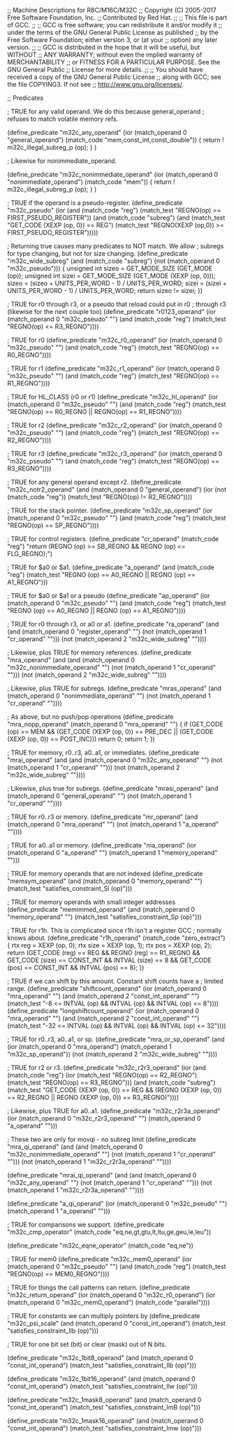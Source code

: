 ;; Machine Descriptions for R8C/M16C/M32C
;; Copyright (C) 2005-2017 Free Software Foundation, Inc.
;; Contributed by Red Hat.
;;
;; This file is part of GCC.
;;
;; GCC is free software; you can redistribute it and/or modify it
;; under the terms of the GNU General Public License as published
;; by the Free Software Foundation; either version 3, or (at your
;; option) any later version.
;;
;; GCC is distributed in the hope that it will be useful, but WITHOUT
;; ANY WARRANTY; without even the implied warranty of MERCHANTABILITY
;; or FITNESS FOR A PARTICULAR PURPOSE.  See the GNU General Public
;; License for more details.
;;
;; You should have received a copy of the GNU General Public License
;; along with GCC; see the file COPYING3.  If not see
;; <http://www.gnu.org/licenses/>.

;; Predicates

; TRUE for any valid operand.  We do this because general_operand
; refuses to match volatile memory refs.

(define_predicate "m32c_any_operand"
  (ior (match_operand 0 "general_operand")
       (match_code "mem,const_int,const_double"))
  {
    return ! m32c_illegal_subreg_p (op);
  }
)

; Likewise for nonimmediate_operand.

(define_predicate "m32c_nonimmediate_operand"
  (ior (match_operand 0 "nonimmediate_operand")
       (match_code "mem"))
  {
    return ! m32c_illegal_subreg_p (op);
  }
)

; TRUE if the operand is a pseudo-register.
(define_predicate "m32c_pseudo"
  (ior (and (match_code "reg")
	    (match_test "REGNO(op) >= FIRST_PSEUDO_REGISTER"))
       (and (match_code "subreg")
	    (and (match_test "GET_CODE (XEXP (op, 0)) == REG")
		 (match_test "REGNO(XEXP (op,0)) >= FIRST_PSEUDO_REGISTER")))))
       

; Returning true causes many predicates to NOT match.  We allow
; subregs for type changing, but not for size changing.
(define_predicate "m32c_wide_subreg"
  (and (match_code "subreg")
       (not (match_operand 0 "m32c_pseudo")))
  {
    unsigned int sizeo = GET_MODE_SIZE (GET_MODE (op));
    unsigned int sizei = GET_MODE_SIZE (GET_MODE (XEXP (op, 0)));
    sizeo = (sizeo + UNITS_PER_WORD - 1) / UNITS_PER_WORD;
    sizei = (sizei + UNITS_PER_WORD - 1) / UNITS_PER_WORD;
    return sizeo != sizei;
  })

; TRUE for r0 through r3, or a pseudo that reload could put in r0
; through r3 (likewise for the next couple too)
(define_predicate "r0123_operand"
  (ior (match_operand 0 "m32c_pseudo" "")
       (and (match_code "reg")
	    (match_test "REGNO(op) <= R3_REGNO"))))

; TRUE for r0
(define_predicate "m32c_r0_operand"
  (ior (match_operand 0 "m32c_pseudo" "")
       (and (match_code "reg")
	    (match_test "REGNO(op) == R0_REGNO"))))

; TRUE for r1
(define_predicate "m32c_r1_operand"
  (ior (match_operand 0 "m32c_pseudo" "")
       (and (match_code "reg")
	    (match_test "REGNO(op) == R1_REGNO"))))

; TRUE for HL_CLASS (r0 or r1)
(define_predicate "m32c_hl_operand"
  (ior (match_operand 0 "m32c_pseudo" "")
       (and (match_code "reg")
	    (match_test "REGNO(op) == R0_REGNO || REGNO(op) == R1_REGNO"))))


; TRUE for r2
(define_predicate "m32c_r2_operand"
  (ior (match_operand 0 "m32c_pseudo" "")
       (and (match_code "reg")
	    (match_test "REGNO(op) == R2_REGNO"))))

; TRUE for r3
(define_predicate "m32c_r3_operand"
  (ior (match_operand 0 "m32c_pseudo" "")
       (and (match_code "reg")
	    (match_test "REGNO(op) == R3_REGNO"))))

; TRUE for any general operand except r2.
(define_predicate "m32c_notr2_operand"
  (and (match_operand 0 "general_operand")
       (ior (not (match_code "reg"))
	    (match_test "REGNO(op) != R2_REGNO"))))

; TRUE for the stack pointer.
(define_predicate "m32c_sp_operand"
  (ior (match_operand 0 "m32c_pseudo" "")
       (and (match_code "reg")
	    (match_test "REGNO(op) == SP_REGNO"))))

; TRUE for control registers.
(define_predicate "cr_operand"
  (match_code "reg")
  "return (REGNO (op) >= SB_REGNO
           && REGNO (op) <= FLG_REGNO);")

; TRUE for $a0 or $a1.
(define_predicate "a_operand"
  (and (match_code "reg")
       (match_test "REGNO (op) == A0_REGNO || REGNO (op) == A1_REGNO")))

; TRUE for $a0 or $a1 or a pseudo
(define_predicate "ap_operand"
  (ior (match_operand 0 "m32c_pseudo" "")
       (and (match_code "reg")
	    (match_test "REGNO (op) == A0_REGNO || REGNO (op) == A1_REGNO"))))

; TRUE for r0 through r3, or a0 or a1.
(define_predicate "ra_operand"
  (and (and (match_operand 0 "register_operand" "")
	    (not (match_operand 1 "cr_operand" "")))
       (not (match_operand 2 "m32c_wide_subreg" ""))))

; Likewise, plus TRUE for memory references.
(define_predicate "mra_operand"
  (and (and (match_operand 0 "m32c_nonimmediate_operand" "")
	    (not (match_operand 1 "cr_operand" "")))
       (not (match_operand 2 "m32c_wide_subreg" ""))))

; Likewise, plus TRUE for subregs.
(define_predicate "mras_operand"
  (and (match_operand 0 "nonimmediate_operand" "")
       (not (match_operand 1 "cr_operand" ""))))

; As above, but no push/pop operations
(define_predicate "mra_nopp_operand"
  (match_operand 0 "mra_operand" "")
{
  if (GET_CODE (op) == MEM
      && (GET_CODE (XEXP (op, 0)) == PRE_DEC
	  || (GET_CODE (XEXP (op, 0)) == POST_INC)))
    return 0;
  return 1;
})

; TRUE for memory, r0..r3, a0..a1, or immediates.
(define_predicate "mrai_operand"
  (and (and (match_operand 0 "m32c_any_operand" "")
	    (not (match_operand 1 "cr_operand" "")))
       (not (match_operand 2 "m32c_wide_subreg" ""))))

; Likewise, plus true for subregs.
(define_predicate "mrasi_operand"
  (and (match_operand 0 "general_operand" "")
       (not (match_operand 1 "cr_operand" ""))))

; TRUE for r0..r3 or memory.
(define_predicate "mr_operand"
  (and (match_operand 0 "mra_operand" "")
       (not (match_operand 1 "a_operand" ""))))

; TRUE for a0..a1 or memory.
(define_predicate "ma_operand"
  (ior (match_operand 0 "a_operand" "")
       (match_operand 1 "memory_operand" "")))

; TRUE for memory operands that are not indexed
(define_predicate "memsym_operand"
  (and (match_operand 0 "memory_operand" "")
       (match_test "satisfies_constraint_Si (op)")))

; TRUE for memory operands with small integer addresses
(define_predicate "memimmed_operand"
  (and (match_operand 0 "memory_operand" "")
       (match_test "satisfies_constraint_Sp (op)")))

; TRUE for r1h.  This is complicated since r1h isn't a register GCC
; normally knows about.
(define_predicate "r1h_operand"
  (match_code "zero_extract")
  {
    rtx reg = XEXP (op, 0);
    rtx size = XEXP (op, 1);
    rtx pos = XEXP (op, 2);
    return (GET_CODE (reg) == REG
	    && REGNO (reg) == R1_REGNO
	    && GET_CODE (size) == CONST_INT
	    && INTVAL (size) == 8
	    && GET_CODE (pos) == CONST_INT
	    && INTVAL (pos) == 8);
  })

; TRUE if we can shift by this amount.  Constant shift counts have a
; limited range.
(define_predicate "shiftcount_operand"
  (ior (match_operand 0 "mra_operand" "")
       (and (match_operand 2 "const_int_operand" "")
	    (match_test "-8 <= INTVAL (op) && INTVAL (op) && INTVAL (op) <= 8"))))
(define_predicate "longshiftcount_operand"
  (ior (match_operand 0 "mra_operand" "")
       (and (match_operand 2 "const_int_operand" "")
	    (match_test "-32 <= INTVAL (op) && INTVAL (op) && INTVAL (op) <= 32"))))

; TRUE for r0..r3, a0..a1, or sp.
(define_predicate "mra_or_sp_operand"
  (and (ior (match_operand 0 "mra_operand")
	    (match_operand 1 "m32c_sp_operand"))
       (not (match_operand 2 "m32c_wide_subreg" ""))))


; TRUE for r2 or r3.
(define_predicate "m32c_r2r3_operand"
  (ior (and (match_code "reg")
	    (ior (match_test "REGNO(op) == R2_REGNO")
		 (match_test "REGNO(op) == R3_REGNO")))
       (and (match_code "subreg")
	    (match_test "GET_CODE (XEXP (op, 0)) == REG && (REGNO (XEXP (op, 0)) == R2_REGNO || REGNO (XEXP (op, 0)) == R3_REGNO)"))))

; Likewise, plus TRUE for a0..a1.
(define_predicate "m32c_r2r3a_operand"
  (ior (match_operand 0 "m32c_r2r3_operand" "")
       (match_operand 0 "a_operand" "")))

; These two are only for movqi - no subreg limit
(define_predicate "mra_qi_operand"
  (and (and (match_operand 0 "m32c_nonimmediate_operand" "")
	    (not (match_operand 1 "cr_operand" "")))
       (not (match_operand 1 "m32c_r2r3a_operand" ""))))

(define_predicate "mrai_qi_operand"
  (and (and (match_operand 0 "m32c_any_operand" "")
	    (not (match_operand 1 "cr_operand" "")))
       (not (match_operand 1 "m32c_r2r3a_operand" ""))))

(define_predicate "a_qi_operand"
  (ior (match_operand 0 "m32c_pseudo" "")
       (match_operand 1 "a_operand" "")))

; TRUE for comparisons we support.
(define_predicate "m32c_cmp_operator"
  (match_code "eq,ne,gt,gtu,lt,ltu,ge,geu,le,leu"))

(define_predicate "m32c_eqne_operator"
  (match_code "eq,ne"))

; TRUE for mem0
(define_predicate "m32c_mem0_operand"
  (ior (match_operand 0 "m32c_pseudo" "")
       (and (match_code "reg")
	    (match_test "REGNO(op) == MEM0_REGNO"))))

; TRUE for things the call patterns can return.
(define_predicate "m32c_return_operand"
  (ior (match_operand 0 "m32c_r0_operand")
       (ior (match_operand 0 "m32c_mem0_operand")
	    (match_code "parallel"))))

; TRUE for constants we can multiply pointers by
(define_predicate "m32c_psi_scale"
  (and (match_operand 0 "const_int_operand")
       (match_test "satisfies_constraint_Ilb (op)")))

; TRUE for one bit set (bit) or clear (mask) out of N bits.

(define_predicate "m32c_1bit8_operand"
  (and (match_operand 0 "const_int_operand")
       (match_test "satisfies_constraint_Ilb (op)")))

(define_predicate "m32c_1bit16_operand"
  (and (match_operand 0 "const_int_operand")
       (match_test "satisfies_constraint_Ilw (op)")))

(define_predicate "m32c_1mask8_operand"
  (and (match_operand 0 "const_int_operand")
       (match_test "satisfies_constraint_ImB (op)")))

(define_predicate "m32c_1mask16_operand"
  (and (match_operand 0 "const_int_operand")
       (match_test "satisfies_constraint_Imw (op)")))
